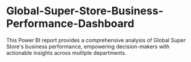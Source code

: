 # Global-Super-Store-Business-Performance-Dashboard
This Power BI report provides a comprehensive analysis of Global Super Store's business performance, empowering decision-makers with actionable insights across multiple departments.
